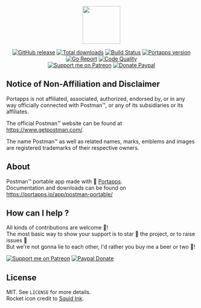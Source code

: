 <p align="center"><a href="https://portapps.io/app/postman-portable/" target="_blank"><img width="100" src="https://github.com/portapps/postman-portable/blob/master/res/papp.png"></a></p>

<p align="center">
  <a href="https://portapps.io/app/postman-portable/#download"><img src="https://img.shields.io/github/release/portapps/postman-portable.svg?style=flat-square" alt="GitHub release"></a>
  <a href="https://portapps.io/app/postman-portable/#download"><img src="https://img.shields.io/github/downloads/portapps/postman-portable/total.svg?style=flat-square" alt="Total downloads"></a>
  <a href="https://travis-ci.com/portapps/postman-portable"><img src="https://img.shields.io/travis/com/portapps/postman-portable/master.svg?style=flat-square" alt="Build Status"></a>
  <a href="https://github.com/portapps/portapps"><img src="https://img.shields.io/badge/portapps-1.25.0-479fdb.svg?style=flat-square" alt="Portapps version"></a>
  <a href="https://goreportcard.com/report/github.com/portapps/postman-portable"><img src="https://goreportcard.com/badge/github.com/portapps/postman-portable?style=flat-square" alt="Go Report"></a>
  <a href="https://www.codacy.com/app/portapps/postman-portable"><img src="https://img.shields.io/codacy/grade/0ce1a298009f4f5db651908ec65f88e8.svg?style=flat-square" alt="Code Quality"></a>
  <br /><a href="https://www.patreon.com/crazymax"><img src="https://img.shields.io/badge/donate-patreon-f96854.svg?logo=patreon&style=flat-square" alt="Support me on Patreon"></a>
  <a href="https://www.paypal.me/crazyws"><img src="https://img.shields.io/badge/donate-paypal-00457c.svg?logo=paypal&style=flat-square" alt="Donate Paypal"></a>
</p>

## Notice of Non-Affiliation and Disclaimer

Portapps is not affiliated, associated, authorized, endorsed by, or in any way officially connected with Postman™, or any of its subsidiaries or its affiliates.

The official Postman™ website can be found at https://www.getpostman.com/.

The name Postman™ as well as related names, marks, emblems and images are registered trademarks of their respective owners.

## About

Postman™ portable app made with 🚀 [Portapps](https://portapps.io).<br />
Documentation and downloads can be found on https://portapps.io/app/postman-portable/

## How can I help ?

All kinds of contributions are welcome :raised_hands:!<br />
The most basic way to show your support is to star :star2: the project, or to raise issues :speech_balloon:<br />
But we're not gonna lie to each other, I'd rather you buy me a beer or two :beers:!

[![Support me on Patreon](https://portapps.io/img/patreon.png)](https://www.patreon.com/crazymax) 
[![Paypal Donate](https://portapps.io/img/paypal-donate.png)](https://www.paypal.me/crazyws)

## License

MIT. See `LICENSE` for more details.<br />
Rocket icon credit to [Squid Ink](http://thesquid.ink).
